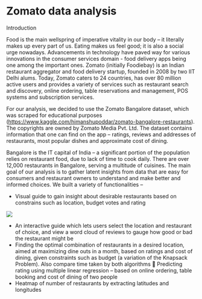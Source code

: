 # Zomato data analysis

Introduction 

Food is the main wellspring of imperative vitality in our body – it literally makes up every part of us. Eating makes us feel good; it is also a social urge nowadays. Advancements in technology have paved way for various innovations in the consumer services domain - food delivery apps being one among the important ones. Zomato (initially Foodiebay) is an Indian restaurant aggregator and food delivery startup, founded in 2008 by two IIT Delhi alums. Today, Zomato caters to 24 countries, has over 80 million active users and provides a variety of services such as restaurant search and discovery, online ordering, table reservations and management, POS systems and subscription services. 

For our analysis, we decided to use the Zomato Bangalore dataset, which was scraped for educational purposes (https://www.kaggle.com/himanshupoddar/zomato-bangalore-restaurants). The copyrights are owned by Zomato Media Pvt. Ltd. The dataset contains information that one can find on the app – ratings, reviews and addresses of restaurants, most popular dishes and approximate cost of dining.

Bangalore is the IT capital of India – a significant portion of the population relies on restaurant food, due to lack of time to cook daily. There are over 12,000 restaurants in Bangalore, serving a multitude of cuisines. The main goal of our analysis is to gather latent insights from data that are easy for consumers and restaurant owners to understand and make better and informed choices. We built a variety of functionalities – 

* Visual guide to gain insight about desirable restaurants based on constrains such as location, budget votes and rating 

![](https://i.imgur.com/AdqP4mY.png)

* An interactive guide which lets users select the location and restaurant of choice, and view a word cloud of reviews to gauge how good or bad the restaurant might be 
* Finding the optimal combination of restaurants in a desired location, aimed at maximizing dine outs in a month, based on ratings and cost of dining, given constraints such as budget (a variation of the Knapsack Problem). Also compare time taken by both algorithms  Predicting rating using multiple linear regression – based on online ordering, table booking and cost of dining of two people 
* Heatmap of number of restaurants by extracting latitudes and longitudes

